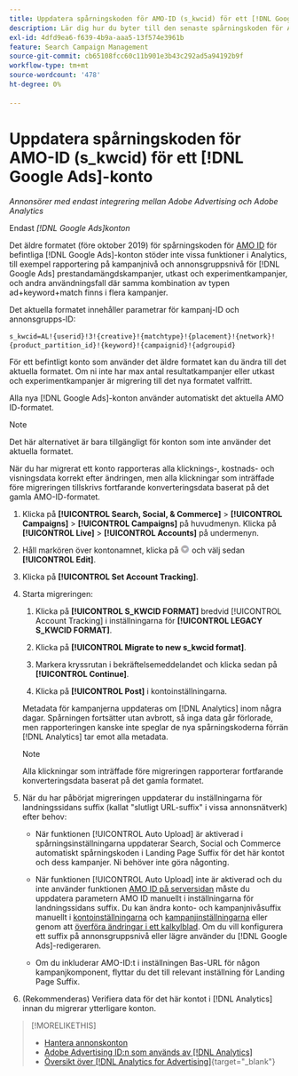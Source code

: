 ```yaml
---
title: Uppdatera spårningskoden för AMO-ID (s_kwcid) för ett [!DNL Google Ads] konto
description: Lär dig hur du byter till den senaste spårningskoden för AMO ID för ett [!DNL Google Ads] konto.
exl-id: 4dfd9ea6-f639-4b9a-aaa5-13f574e3961b
feature: Search Campaign Management
source-git-commit: cb65108fcc60c11b901e3b43c292ad5a94192b9f
workflow-type: tm+mt
source-wordcount: '478'
ht-degree: 0%

---
```


# Uppdatera spårningskoden för AMO-ID (s_kwcid) för ett [!DNL Google Ads]-konto

*Annonsörer med endast integrering mellan Adobe Advertising och Adobe Analytics*

Endast *[!DNL Google Ads]konton*

Det äldre formatet (före oktober 2019) för spårningskoden för [AMO ID](/help/integrations/analytics/ids.md#amo-id-formats) för befintliga [!DNL Google Ads]-konton stöder inte vissa funktioner i Analytics, till exempel rapportering på kampanjnivå och annonsgruppsnivå för [!DNL Google Ads] prestandamängdskampanjer, utkast och experimentkampanjer, och andra användningsfall där samma kombination av typen ad+keyword+match finns i flera kampanjer.

Det aktuella formatet innehåller parametrar för kampanj-ID och annonsgrupps-ID:

```
s_kwcid=AL!{userid}!3!{creative}!{matchtype}!{placement}!{network}!{product_partition_id}!{keyword}!{campaignid}!{adgroupid}
```

För ett befintligt konto som använder det äldre formatet kan du ändra till det aktuella formatet. Om ni inte har max antal resultatkampanjer eller utkast och experimentkampanjer är migrering till det nya formatet valfritt.

Alla nya [!DNL Google Ads]-konton använder automatiskt det aktuella AMO ID-formatet.

>[!NOTE]
>
>Det här alternativet är bara tillgängligt för konton som inte använder det aktuella formatet.
>
>När du har migrerat ett konto rapporteras alla klicknings-, kostnads- och visningsdata korrekt efter ändringen, men alla klickningar som inträffade före migreringen tillskrivs fortfarande konverteringsdata baserat på det gamla AMO-ID-formatet.

1. Klicka på **[!UICONTROL Search, Social, & Commerce]** \> **[!UICONTROL Campaigns]** \> **[!UICONTROL Campaigns]** på huvudmenyn. Klicka på **[!UICONTROL Live]** \> **[!UICONTROL Accounts]** på undermenyn.

1. Håll markören över kontonamnet, klicka på ![pil-listruteikonen](/help/search-social-commerce/assets/arrow-dropdown-menu.png) och välj sedan **[!UICONTROL Edit]**.

1. Klicka på **[!UICONTROL Set Account Tracking]**.

1. Starta migreringen:

   1. Klicka på **[!UICONTROL S_KWCID FORMAT]** bredvid [!UICONTROL Account Tracking] i inställningarna för **[!UICONTROL LEGACY S_KWCID FORMAT]**.

   1. Klicka på **[!UICONTROL Migrate to new s_kwcid format]**.

   1. Markera kryssrutan i bekräftelsemeddelandet och klicka sedan på **[!UICONTROL Continue]**.

   1. Klicka på **[!UICONTROL Post]** i kontoinställningarna.

   Metadata för kampanjerna uppdateras om [!DNL Analytics] inom några dagar. Spårningen fortsätter utan avbrott, så inga data går förlorade, men rapporteringen kanske inte speglar de nya spårningskoderna förrän [!DNL Analytics] tar emot alla metadata.

   >[!NOTE]
   >
   >Alla klickningar som inträffade före migreringen rapporterar fortfarande konverteringsdata baserat på det gamla formatet.

1. När du har påbörjat migreringen uppdaterar du inställningarna för landningssidans suffix (kallat &quot;slutligt URL-suffix&quot; i vissa annonsnätverk) efter behov:

   * När funktionen [!UICONTROL Auto Upload] är aktiverad i spårningsinställningarna uppdaterar Search, Social och Commerce automatiskt spårningskoden i Landing Page Suffix för det här kontot och dess kampanjer. Ni behöver inte göra någonting.

   * När funktionen [!UICONTROL Auto Upload] inte är aktiverad och du inte använder funktionen [AMO ID på serversidan](/help/integrations/analytics/ids.md#amo-id-formats) måste du uppdatera parametern AMO ID manuellt i inställningarna för landningssidans suffix. Du kan ändra konto- och kampanjnivåsuffix manuellt i [kontoinställningarna](/help/search-social-commerce/campaign-management/accounts/ad-network-account-manage.md) och [kampanjinställningarna](/help/search-social-commerce/campaign-management/campaigns/campaign-settings-google.md) eller genom att [överföra ändringar i ett kalkylblad](/help/search-social-commerce/campaign-management/bulksheets/bulksheet-upload.md). Om du vill konfigurera ett suffix på annonsgruppsnivå eller lägre använder du [!DNL Google Ads]-redigeraren.

   * Om du inkluderar AMO-ID:t i inställningen Bas-URL för någon kampanjkomponent, flyttar du det till relevant inställning för Landing Page Suffix.

1. (Rekommenderas) Verifiera data för det här kontot i [!DNL Analytics] innan du migrerar ytterligare konton.

>[!MORELIKETHIS]
>
>* [Hantera annonskonton](ad-network-account-manage.md)
>* [Adobe Advertising ID:n som används av [!DNL Analytics]](/help/integrations/analytics/ids.md)
>* [Översikt över [!DNL Analytics for Advertising]](https://experienceleague.adobe.com/docs/advertising/integrations/home.html){target="_blank"}
